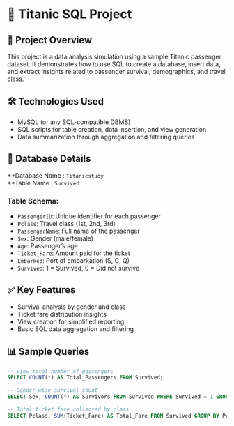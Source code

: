 # 🚢 Titanic SQL Project

## 📌 Project Overview
This project is a data analysis simulation using a sample Titanic passenger dataset. It demonstrates how to use SQL to create a database, insert data, and extract insights related to passenger survival, demographics, and travel class.

## 🛠 Technologies Used
- MySQL (or any SQL-compatible DBMS)
- SQL scripts for table creation, data insertion, and view generation
- Data summarization through aggregation and filtering queries

## 📂 Database Details
**Database Name : `Titanicstudy`  
**Table Name : `Survived`

### Table Schema:
- `PassengerID`: Unique identifier for each passenger
- `Pclass`: Travel class (1st, 2nd, 3rd)
- `PassengerName`: Full name of the passenger
- `Sex`: Gender (male/female)
- `Age`: Passenger’s age
- `Ticket_Fare`: Amount paid for the ticket
- `Embarked`: Port of embarkation (S, C, Q)
- `Survived`: 1 = Survived, 0 = Did not survive

## ✅ Key Features
- Survival analysis by gender and class
- Ticket fare distribution insights
- View creation for simplified reporting
- Basic SQL data aggregation and filtering

## 📊 Sample Queries
```sql
-- View total number of passengers
SELECT COUNT(*) AS Total_Passengers FROM Survived;

-- Gender-wise survival count
SELECT Sex, COUNT(*) AS Survivors FROM Survived WHERE Survived = 1 GROUP BY Sex;

-- Total ticket fare collected by class
SELECT Pclass, SUM(Ticket_Fare) AS Total_Fare FROM Survived GROUP BY Pclass;
